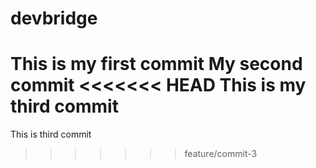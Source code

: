 # devbridge
This is my first commit
My second commit
<<<<<<< HEAD
This is my third commit
=======
This is third commit
>>>>>>> feature/commit-3
